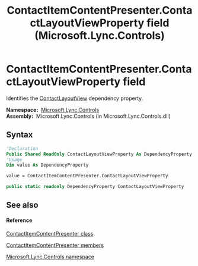 ﻿---
title: ContactItemContentPresenter.ContactLayoutViewProperty field (Microsoft.Lync.Controls)
TOCTitle: ContactLayoutViewProperty field
ms:assetid: F:Microsoft.Lync.Controls.ContactItemContentPresenter.ContactLayoutViewProperty_DI_3_UC_OCS14MrefLyncWPF
ms:mtpsurl: https://msdn.microsoft.com/en-us/library/microsoft.lync.controls.contactitemcontentpresenter.contactlayoutviewproperty_di_3_uc_ocs14mreflyncwpf(v=office.15)
ms:contentKeyID: 48590029
ms.date: 07/28/2014
mtps_version: v=office.15
f1_keywords:
- Microsoft.Lync.Controls.ContactItemContentPresenter.ContactLayoutViewProperty
dev_langs:
- CSharp
- JScript
- VB
- other
---

# ContactItemContentPresenter.ContactLayoutViewProperty field

Identifies the [ContactLayoutView](contactitemcontentpresenter-contactlayoutview-property-microsoft-lync-controls_1.md) dependency property.

**Namespace:**  [Microsoft.Lync.Controls](microsoft-lync-controls-namespace_1.md)  
**Assembly:**  Microsoft.Lync.Controls (in Microsoft.Lync.Controls.dll)

## Syntax

``` vb
'Declaration
Public Shared ReadOnly ContactLayoutViewProperty As DependencyProperty
'Usage
Dim value As DependencyProperty

value = ContactItemContentPresenter.ContactLayoutViewProperty
```

``` csharp
public static readonly DependencyProperty ContactLayoutViewProperty
```

## See also

#### Reference

[ContactItemContentPresenter class](contactitemcontentpresenter-class-microsoft-lync-controls_1.md)

[ContactItemContentPresenter members](contactitemcontentpresenter-members-microsoft-lync-controls_1.md)

[Microsoft.Lync.Controls namespace](microsoft-lync-controls-namespace_1.md)

